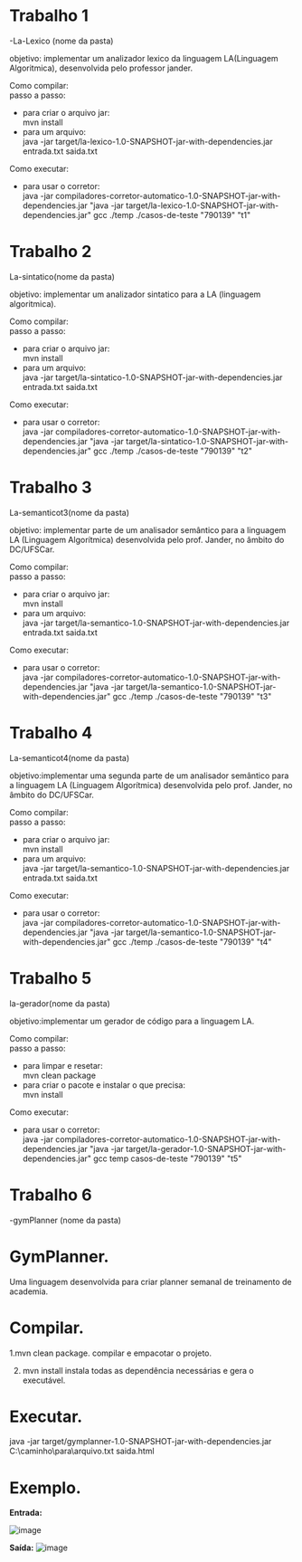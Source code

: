 # Trabalho 1
-La-Lexico (nome da pasta)

objetivo: implementar um analizador lexico da linguagem LA(Linguagem Algoritmica), desenvolvida pelo professor jander.


Como compilar:  
passo a passo:
- para criar o arquivo jar:   
mvn install 
- para um arquivo:  
java -jar target/la-lexico-1.0-SNAPSHOT-jar-with-dependencies.jar entrada.txt saida.txt

Como executar:
- para usar o corretor:   
java -jar compiladores-corretor-automatico-1.0-SNAPSHOT-jar-with-dependencies.jar "java -jar target/la-lexico-1.0-SNAPSHOT-jar-with-dependencies.jar" gcc ./temp ./casos-de-teste "790139" "t1"

# Trabalho 2 

La-sintatico(nome da pasta)

objetivo: implementar um analizador sintatico para a LA (linguagem algoritmica).

Como compilar:  
passo a passo:
- para criar o arquivo jar:   
mvn install 
- para um arquivo:   
java -jar target/la-sintatico-1.0-SNAPSHOT-jar-with-dependencies.jar entrada.txt saida.txt

Como executar:

- para usar o corretor:   
java -jar compiladores-corretor-automatico-1.0-SNAPSHOT-jar-with-dependencies.jar "java -jar target/la-sintatico-1.0-SNAPSHOT-jar-with-dependencies.jar" gcc ./temp ./casos-de-teste "790139" "t2"

# Trabalho 3 

La-semanticot3(nome da pasta)

objetivo: implementar parte de um analisador semântico para a linguagem LA (Linguagem Algorítmica) desenvolvida pelo prof. Jander, no âmbito do DC/UFSCar.

Como compilar:  
passo a passo:
- para criar o arquivo jar:   
mvn install 
- para um arquivo:  
java -jar target/la-semantico-1.0-SNAPSHOT-jar-with-dependencies.jar entrada.txt saida.txt

Como executar:
- para usar o corretor:   
java -jar compiladores-corretor-automatico-1.0-SNAPSHOT-jar-with-dependencies.jar "java -jar target/la-semantico-1.0-SNAPSHOT-jar-with-dependencies.jar" gcc ./temp ./casos-de-teste "790139" "t3"

# Trabalho 4

La-semanticot4(nome da pasta)

objetivo:implementar uma segunda parte de um analisador semântico para a linguagem LA (Linguagem Algorítmica) desenvolvida pelo prof. Jander, no âmbito do DC/UFSCar.

Como compilar:  
passo a passo:
- para criar o arquivo jar:   
mvn install 
- para um arquivo:  
java -jar target/la-semantico-1.0-SNAPSHOT-jar-with-dependencies.jar entrada.txt saida.txt

Como executar:
- para usar o corretor:   
java -jar compiladores-corretor-automatico-1.0-SNAPSHOT-jar-with-dependencies.jar "java -jar target/la-semantico-1.0-SNAPSHOT-jar-with-dependencies.jar" gcc ./temp ./casos-de-teste "790139" "t4"

# Trabalho 5

la-gerador(nome da pasta)

objetivo:implementar um gerador de código para a linguagem LA.

Como compilar:  
passo a passo:
- para limpar e resetar:                                                                                                          
mvn clean package
- para criar o pacote e instalar o que precisa:   
mvn install

Como executar:
- para usar o corretor:   
java -jar compiladores-corretor-automatico-1.0-SNAPSHOT-jar-with-dependencies.jar "java -jar target/la-gerador-1.0-SNAPSHOT-jar-with-dependencies.jar" gcc temp casos-de-teste "790139" "t5"
# Trabalho 6
-gymPlanner (nome da pasta)

  # GymPlanner.
  Uma linguagem desenvolvida para criar planner semanal de treinamento de academia.

  # Compilar.
  1.mvn clean package.
  compilar e empacotar o projeto.

  2. mvn install
  instala todas as dependência necessárias e gera o executável.


  # Executar.
  java -jar target/gymplanner-1.0-SNAPSHOT-jar-with-dependencies.jar C:\caminho\para\arquivo.txt saida.html

  # Exemplo.
  **Entrada:**

  ![image](https://github.com/Marmaye/TRABALHO6_COMPILADORES/assets/137102335/2a38626c-713c-4941-a91b-804c4ab11b54)

  **Saída:**
  ![image](https://github.com/Marmaye/TRABALHO6_COMPILADORES/assets/137102335/9bfe50fe-75cb-4b93-af42-26d17b579222)

